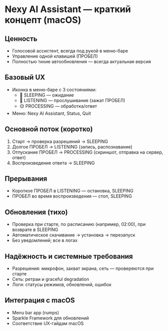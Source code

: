 # Nexy AI Assistant — краткий концепт (macOS)

## Ценность
- Голосовой ассистент, всегда под рукой в меню-баре
- Управление одной клавишей (ПРОБЕЛ)
- Полностью тихие автообновления — всегда актуальная версия

## Базовый UX
- Иконка в меню-баре с 3 состояниями:
  - 🔘 SLEEPING — ожидание
  - 🔵 LISTENING — прослушивание (зажат ПРОБЕЛ)
  - 🟡 PROCESSING — обработка/ответ
- Меню: Nexy AI Assistant, Status, Quit

## Основной поток (коротко)
1) Старт → проверка разрешений → SLEEPING
2) Долгое ПРОБЕЛ → LISTENING (запись, распознавание)
3) Отпускание ПРОБЕЛ → PROCESSING (скриншот, отправка на сервер, ответ)
4) Воспроизведение ответа → SLEEPING

## Прерывания
- Короткое ПРОБЕЛ в LISTENING — остановка, SLEEPING
- ПРОБЕЛ во время воспроизведения — стоп, SLEEPING

## Обновления (тихо)
- Проверка при старте, по расписанию (например, 02:00), при возврате в SLEEPING
- Автоматическое скачивание → установка → перезапуск
- Без уведомлений; все в логах

## Надёжность и системные требования
- Разрешения: микрофон, захват экрана, сеть — проверяются при старте
- Сеть: ретраи и graceful degradation
- Логи: статусы режимов, обновлений, ошибок

## Интеграция с macOS
- Menu bar app (rumps)
- Sparkle Framework для обновлений
- Соответствие UX-гайдам macOS

